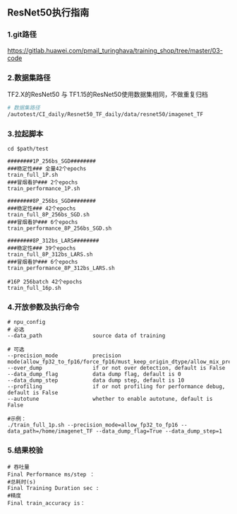 ## ResNet50执行指南

### 1.git路径

https://gitlab.huawei.com/pmail_turinghava/training_shop/tree/master/03-code

### 2.数据集路径

TF2.X的ResNet50 与 TF1.15的ResNet50使用数据集相同，不做重复归档

```sh
# 数据集路径
/autotest/CI_daily/Resnet50_TF_daily/data/resnet50/imagenet_TF
```

### 3.拉起脚本

```shell
cd $path/test

########1P_256bs_SGD########
###稳定性### 全量42个epochs
train_full_1P.sh
###冒烟看护### 2个epochs
train_performance_1P.sh

########8P_256bs_SGD########
###稳定性### 42个epochs 
train_full_8P_256bs_SGD.sh
###冒烟看护### 6个epochs
train_performance_8P_256bs_SGD.sh

########8P_312bs_LARS########
###稳定性### 39个epochs
train_full_8P_312bs_LARS.sh
###冒烟看护### 6个epochs  
train_performance_8P_312bs_LARS.sh

#16P 256batch 42个epochs
train_full_16p.sh
```

### 4.开放参数及执行命令

```shell
# npu_config
# 必选
--data_path		           source data of training

# 可选
--precision_mode           precision mode(allow_fp32_to_fp16/force_fp16/must_keep_origin_dtype/allow_mix_precision)
--over_dump		           if or not over detection, default is False
--data_dump_flag		   data dump flag, default is 0
--data_dump_step		   data dump step, default is 10
--profiling		           if or not profiling for performance debug, default is False
--autotune				   whether to enable autotune, default is False		

#示例：
./train_full_1p.sh --precision_mode=allow_fp32_to_fp16 --data_path=/home/imagenet_TF --data_dump_flag=True --data_dump_step=1 
```

### 5.结果校验

```shell
# 吞吐量
Final Performance ms/step ：
#总耗时(s)
Final Training Duration sec :
#精度
Final train_accuracy is：
```



